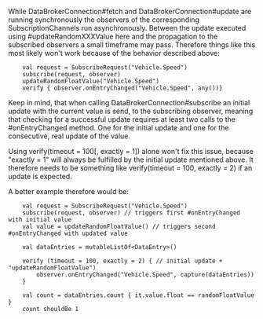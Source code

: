 While DataBrokerConnection#fetch and DataBrokerConnection#update are running synchronously the observers of the
corresponding SubscriptionChannels run asynchronously. Between the update executed using #updateRandomXXXValue
here and the propagation to the subscribed observers a small timeframe may pass. Therefore things like this most
likely won't work because of the behavior described above:
```
    val request = SubscribeRequest("Vehicle.Speed")
    subscribe(request, observer)
    updateRandomFloatValue("Vehicle.Speed")
    verify { observer.onEntryChanged("Vehicle.Speed", any())}
```

Keep in mind, that when calling DataBrokerConnection#subscribe an initial update with the current value is send,
to the subscribing observer, meaning that checking for a successful update requires at least two calls to the
#onEntryChanged method. One for the initial update and one for the consecutive, real update of the value.

Using verify(timeout = 100\[, exactly = 1\]) alone won't fix this issue, because "exactly = 1" will always be 
fulfilled by the initial update mentioned above. It therefore needs to be something like 
verify(timeout = 100, exactly = 2) if an update is expected.

A better example therefore would be:
```
    val request = SubscribeRequest("Vehicle.Speed")
    subscribe(request, observer) // triggers first #onEntryChanged with initial value
    val value = updateRandomFloatValue() // triggers second #onEntryChanged with updated value

    val dataEntries = mutableListOf<DataEntry>()

    verify (timeout = 100, exactly = 2) { // initial update +  "updateRandomFloatValue")
        observer.onEntryChanged("Vehicle.Speed", capture(dataEntries))
    }

    val count = dataEntries.count { it.value.float == randomFloatValue }
    count shouldBe 1
```
